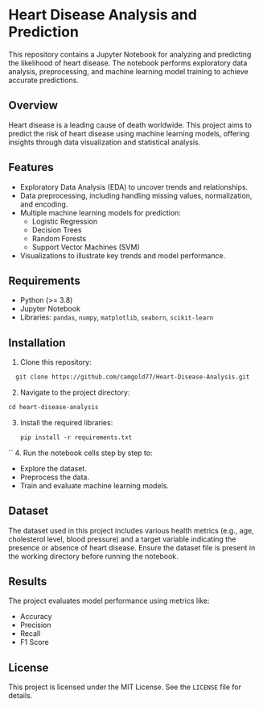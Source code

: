 # Heart Disease Analysis and Prediction

This repository contains a Jupyter Notebook for analyzing and predicting the likelihood of heart disease. The notebook performs exploratory data analysis, preprocessing, and machine learning model training to achieve accurate predictions.


## Overview
Heart disease is a leading cause of death worldwide. This project aims to predict the risk of heart disease using machine learning models, offering insights through data visualization and statistical analysis.

## Features
- Exploratory Data Analysis (EDA) to uncover trends and relationships.
- Data preprocessing, including handling missing values, normalization, and encoding.
- Multiple machine learning models for prediction:
  - Logistic Regression
  - Decision Trees
  - Random Forests
  - Support Vector Machines (SVM)
- Visualizations to illustrate key trends and model performance.

## Requirements
- Python (>= 3.8)
- Jupyter Notebook
- Libraries: `pandas`, `numpy`, `matplotlib`, `seaborn`, `scikit-learn`

## Installation
1. Clone this repository:
 ```markdown
   git clone https://github.com/camgold77/Heart-Disease-Analysis.git
```
2. Navigate to the project directory:
  ```markdown    
cd heart-disease-analysis
```
3. Install the required libraries:
   ```markdown
   pip install -r requirements.txt
``
4. Run the notebook cells step by step to:
- Explore the dataset.
- Preprocess the data.
- Train and evaluate machine learning models.

## Dataset
The dataset used in this project includes various health metrics (e.g., age, cholesterol level, blood pressure) and a target variable indicating the presence or absence of heart disease. Ensure the dataset file is present in the working directory before running the notebook.

## Results
The project evaluates model performance using metrics like:
- Accuracy
- Precision
- Recall
- F1 Score


## License
This project is licensed under the MIT License. See the `LICENSE` file for details.
